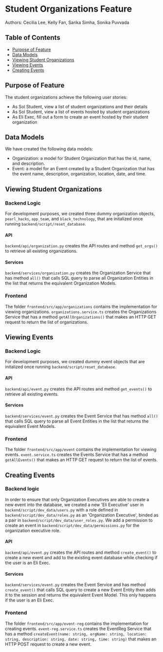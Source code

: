 # Student Organizations Feature

Authors: Cecilia Lee, Kelly Fan, Sarika Simha, Sonika Puvvada

## Table of Contents

* [Purpose of Feature](#purpose-of-feature)
* [Data Models](#data-models)
* [Viewing Student Organizations](#viewing-student-organizations)
* [Viewing Events](#viewing-events)
* [Creating Events](#creating-events)

## Purpose of Feature

The student organizations achieve the following user stories:

- As Sol Student, view a list of student organizations and their details
- As Sol Student, view a list of events hosted by student organizations
- As Eli Exec, fill out a form to create an event hosted by their student organization

## Data Models

We have created the following data models:
- Organization: a model for Student Organization that has the id, name, and description. 
- Event: a model for an Event created by a Student Organization that has the event name, description, organization, location, date, and time.

## Viewing Student Organizations

### Backend Logic
For development purposes, we created three dummy organization objects, `pearl_hacks`, `app_team`, and `black_technology`, that are initalized once running `backend/script/reset_database`.

#### API
`backend/api/organization.py` creates the API routes and method `get_orgs()` to retrieve all existing organizations.

#### Services
`backend/services/organization.py` creates the Organization Service that has method `all()` that calls SQL query to parse all Organization Entities in the list that returns the equivalent Organization Models. 

### Frontend
The folder `frontend/src/app/organizations` contains the implementation for viewing organizations.
`organizations.service.ts` creates the Organizations Service that has a method `getAllOrganizations()` that makes an HTTP GET request to return the list of organizations.

## Viewing Events

### Backend Logic
For development purposes, we created dummy event objects that are initalized once running `backend/script/reset_database`.

#### API
`backend/api/event.py` creates the API routes and method `get_events()` to retrieve all existing events.

#### Services
`backend/services/event.py` creates the Event Service that has method `all()` that calls SQL query to parse all Event Entities in the list that returns the equivalent Event Models. 

### Frontend
The folder `frontend/src/app/event` contains the implementation for viewing events.
`event.service.ts` creates the Events Service that has a method `getAllEvents()` that makes an HTTP GET request to return the list of events.

## Creating Events

### Backend logic

In order to ensure that only Organization Executives are able to create a new event into the database, we created a new 'Eli Executive' user in `backend/script/dev_data/users.py` with a role defined in `backend/script/dev_data/roles.py` as an 'Organization Executive', binded as a pair in `backend/script/dev_data/user_roles.py`. We add a permission to create an event in `backend/script/dev_data/permissions.py` for the organization executive role. 

#### API
`backend/api/event.py` creates the API routes and method `create_event()` to create a new event and add to the existing event database while checking if the user is an Eli Exec. 

#### Services
`backend/services/event.py` creates the Event Service and has method `create_event()` that calls SQL query to create a new Event Entity then adds it to the session and returns the equivalent Event Model. This only happens if the user is an Eli Exec. 

### Frontend
The folder `frontend/src/app/event-reg` contains the implementation for creating events.
`event-reg.service.ts` creates the EventReg Service that has a method `createEvent(name: string, orgName: string, location: string, description: string, date: string, time: string)` that makes an HTTP POST request to create a new event. 
